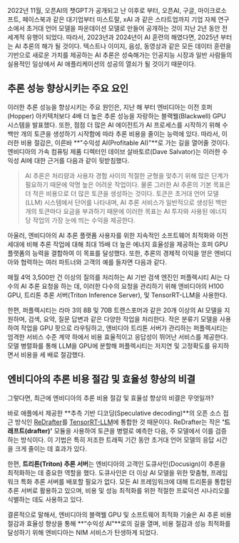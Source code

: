 2022년 11월, 오픈AI의 챗GPT가 공개되고 난 이후로 부터, 오픈AI, 구글, 마이크로소프트, 페이스북과 같은 대기업부터 미스트랄, xAI 과 같은 스타트업까지 기업 자체 연구소에서 초거대 언어 모델을 파운데이션 모델로 만들어 공개하는 것이 지난 2년 동안 전세계적 유행이 되었다. 따라서, 2023년과 2024년이 AI 훈련의 해였다면, 2025년 부터는 AI 추론의 해가 될 것이다. 텍스트나 이미지, 음성, 동영상과 같은 모든 데이터 훈련을 기반으로 새로운 가치를 제공하는 AI 추론은 성숙해가는 인공지능 시장과 일반 사람들의 실용적인 일상에서 AI 애플리케이션의 성공의 열쇠가 될 것이기 때문이다.

## 추론 성능 향상시키는 주요 요인

이러한 추론 성능을 향상시키는 주요 원인은, 지난 해 부터 엔비디아는 이전 호퍼(Hopper) 아키텍처보다 4배 더 높은 추론 성능을 자랑하는 블랙웰(Blackwell) GPU 시스템을 발표했다. 또한, 점점 더 많은 AI 에이전트가 AI 프로세스를 시작하기 위해 수백만 개의 토큰을 생성하기 시작함에 따라 추론 비용을 줄이는 능력에 있다. 따라서, 이러한 비용 절감은, 이른바 **"수익성 AI(Profitable AI)"**로 가는 길을 열어줄 것이다. 엔비디아의 가속 컴퓨팅 제품 디렉터인 데이브 살바토르(Dave Salvator)는 이러한 수익성 AI에 대한 근거를 다음과 같이 뒷받침했다.

> AI 추론은 처리량과 사용자 경험 사이의 적절한 균형을 맞추기 위해 많은 단계가 필요하기 때문에 악명 높은 어려운 작업이다. 물론 그러한 AI 추론의 기본 목표은 더 적은 비용으로 더 많은 토큰을 생성하는 것이다. 토큰은 초거대 언어 모델(LLM) 시스템에서 단어를 나타내며, AI 추론 서비스가 일반적으로 생성된 백만 개의 토큰마다 요금을 부과하기 때문에 이러한 목표는 AI 투자와 사용된 에너지당 작업의 가장 눈에 띄는 수익을 제공한다. 

아울러, 엔비디아의 AI 추론 플랫폼 사용자를 위한 지속적인 소프트웨어 최적화와 이전 세대에 비해 추론 작업에 대해 최대 15배 더 높은 에너지 효율성을 제공하는 호퍼 GPU 플랫폼의 능력을 결합하여 이 목표를 달성했다. 또한, 추론의 경제적 이익을 얻은 엔비디아와 협력하는 여러 파트너와 고객의 예를 들자면 다음과 같다.

매월 4억 3,500만 건 이상의 질의를 처리하는 AI 기반 검색 엔진인 퍼플렉시티 AI는 다수의 AI 추론 요청을 하는 데, 이러한 다수의 요청을 관리하기 위해 엔비디아의 H100 GPU, 트리톤 추론 서버(Triton Inference Server), 및 TensorRT-LLM을 사용한다.

한편, 퍼플렉시티는 라마 3의 8B 및 70B 트랜스포머과 같은 20개 이상의 AI 모델을 지원하며, 검색, 요약, 질문 답변과 같은 다양한 작업을 처리한다. 작은 분류기 모델을 사용하여 작업을 GPU 팟으로 라우팅하고, 엔비디아 트리톤 서버가 관리하는 퍼플렉시티는 엄격한 서비스 수준 계약 하에서 비용 효율적이고 응답성이 뛰어난 서비스를 제공한다. 모델 병렬화를 통해 LLM을 GPU에 분할해 퍼플렉시티는 저지연 및 고정확도를 유지하면서 비용을 세 배로 절감했다.

## 엔비디아의 추론 비용 절감 및 효율성 향상의 비결

그렇다면, 최근에 엔비디아의 추론 비용 절감 및 효율성 향상의 비결은 무엇일까?

바로 애플에서 제공한 **추측 기반 디코딩(Speculative decoding)**의 오픈 소스 접근 방식인 [ReDrafter](https://github.com/apple/ml-recurrent-drafter)를 [TensorRT-LLM](https://github.com/NVIDIA/TensorRT-LLM)에 통합한 것 때문이다. ReDrafter는 작은 **'드래프트(drafter)'** 모듈을 사용하여 토큰을 병렬로 예측한 다음, 주 모델에서 이를 검증하는 방식이다. 이 기법은 특히 저조한 트래픽 기간 동안 초거대 언어 모델의 응답 시간을 크게 줄이는 데 효과가 있다.

한편, **트리톤(Triton) 추론 서버**는 엔비디아의 고객인 도큐사인(Docusign)이 추론을 최적화하는 데 중요한 역할을 했다. 도큐사인은 더 이상 AI 모델을 위한 맞춤형, 프레임워크 특화 추론 서버를 배포할 필요가 없다. 모든 AI 프레임워크에 대해 트리톤을 통합된 추론 서버로 활용하고 있으며, 비용 및 성능 최적화를 위한 적절한 프로덕션 시나리오를 식별하는 데도 사용하고 있다.

결론적으로 말해서, 엔비디아의 블랙웰 GPU 및 소프트웨어 최적화 기술은 AI 추론 비용 절감과 효율성 향상을 통해 **“수익성 AI”**로의 길을 열며, 비용 절감과 성능 최적화를 달성하기 위해 엔비디아는 NIM 서비스가 탄생하게 되었다.